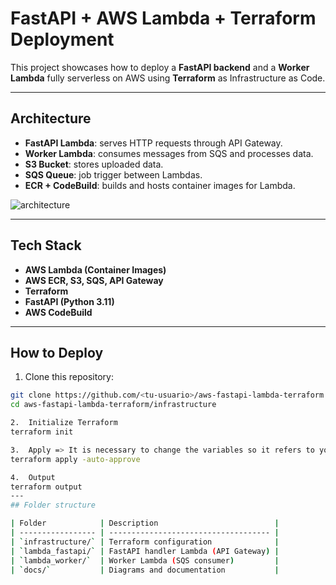 # FastAPI + AWS Lambda + Terraform Deployment

This project showcases how to deploy a **FastAPI backend** and a **Worker Lambda** fully serverless on AWS using **Terraform** as Infrastructure as Code.

---

## Architecture

- **FastAPI Lambda**: serves HTTP requests through API Gateway.
- **Worker Lambda**: consumes messages from SQS and processes data.
- **S3 Bucket**: stores uploaded data.
- **SQS Queue**: job trigger between Lambdas.
- **ECR + CodeBuild**: builds and hosts container images for Lambda.

![architecture](./docs/architecture-diagram.png)

---

##  Tech Stack

- **AWS Lambda (Container Images)**
- **AWS ECR, S3, SQS, API Gateway**
- **Terraform**
- **FastAPI (Python 3.11)**
- **AWS CodeBuild**

---

## How to Deploy

1.  Clone this repository:
   ```bash
   git clone https://github.com/<tu-usuario>/aws-fastapi-lambda-terraform.git
   cd aws-fastapi-lambda-terraform/infrastructure

2.  Initialize Terraform
  terraform init

3.  Apply => It is necessary to change the variables so it refers to your actual lambda images and website
terraform apply -auto-approve

4.  Output
  terraform output
---
## Folder structure

| Folder            | Description                          |
| ----------------- | ------------------------------------ |
| `infrastructure/` | Terraform configuration              |
| `lambda_fastapi/` | FastAPI handler Lambda (API Gateway) |
| `lambda_worker/`  | Worker Lambda (SQS consumer)         |
| `docs/`           | Diagrams and documentation           |


